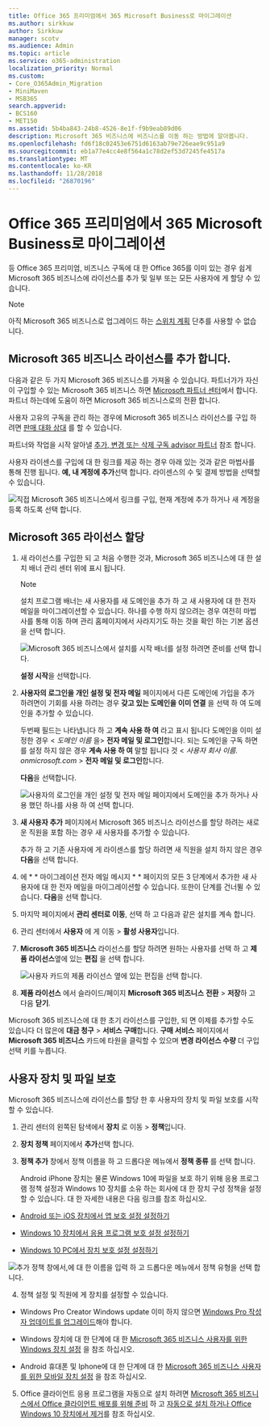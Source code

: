 ```yaml
---
title: Office 365 프리미엄에서 365 Microsoft Business로 마이그레이션
ms.author: sirkkuw
author: Sirkkuw
manager: scotv
ms.audience: Admin
ms.topic: article
ms.service: o365-administration
localization_priority: Normal
ms.custom:
- Core_O365Admin_Migration
- MiniMaven
- MSB365
search.appverid:
- BCS160
- MET150
ms.assetid: 5b4ba843-24b8-4526-8e1f-f9b9eab89d06
description: Microsoft 365 비즈니스에 비즈니스를 이동 하는 방법에 알아봅니다.
ms.openlocfilehash: fd6f18c02453e6751d6163ab79e726eae9c951a9
ms.sourcegitcommit: eb1a77e4cc4e8f564a1c78d2ef53d7245fe4517a
ms.translationtype: MT
ms.contentlocale: ko-KR
ms.lasthandoff: 11/28/2018
ms.locfileid: "26870196"
---
```

# <a name="migrate-to-microsoft-365-business-from-office-365-business-premium"></a>Office 365 프리미엄에서 365 Microsoft Business로 마이그레이션

등 Office 365 프리미엄, 비즈니스 구독에 대 한 Office 365를 이미 있는 경우 쉽게 Microsoft 365 비즈니스에 라이선스를 추가 및 일부 또는 모든 사용자에 게 할당 수 있습니다.
  
> [!NOTE]
> 아직 Microsoft 365 비즈니스로 업그레이드 하는 [스위치 계획](https://support.office.com/article/73318661-8f33-478b-bcc7-fb8d69dbb22a?.aspx#switchbutton) 단추를 사용할 수 없습니다. 
  
## <a name="add-microsoft-365-business-licenses"></a>Microsoft 365 비즈니스 라이선스를 추가 합니다.

다음과 같은 두 가지 Microsoft 365 비즈니스를 가져올 수 있습니다. 파트너가가 자신이 구입할 수 있는 Microsoft 365 비즈니스 하면 [Microsoft 파트너 센터](get-microsoft-365-business.md)에서 합니다. 파트너 하는데에 도움이 하면 Microsoft 365 비즈니스로의 전환 합니다.
  
사용자 고유의 구독을 관리 하는 경우에 Microsoft 365 비즈니스 라이선스를 구입 하려면 [판매 대화 상대](https://www.microsoft.com/microsoft-365/business) 를 할 수 있습니다. 
  
파트너와 작업을 시작 알아낼 [추가, 변경 또는 삭제 구독 advisor 파트너](https://support.office.com/article/f86e8177-936e-491e-9024-44dea2b296ff) 참조 합니다. 
  
사용자 라이센스를 구입에 대 한 링크를 제공 하는 경우 아래 있는 것과 같은 마법사를 통해 진행 됩니다. **예, 내 계정에 추가**선택 합니다. 라이센스의 수 및 결제 방법을 선택할 수 있습니다.
  
![직접 Microsoft 365 비즈니스에서 링크를 구입, 현재 계정에 추가 하거나 새 계정을 등록 하도록 선택 합니다.](media/8bc54fd1-9cab-44d5-af91-c471e89aea46.png)
  
## <a name="assign-microsoft-365-licenses"></a>Microsoft 365 라이선스 할당

1. 새 라이선스를 구입한 되 고 처음 수행한 것과, Microsoft 365 비즈니스에 대 한 설치 배너 관리 센터 위에 표시 됩니다.
    
    > [!NOTE]
    > 설치 프로그램 배너는 새 사용자를 새 도메인을 추가 하 고 새 사용자에 대 한 전자 메일을 마이그레이션할 수 있습니다. 하나를 수행 하지 않으려는 경우 여전히 마법사를 통해 이동 하며 관리 홈페이지에서 사라지기도 하는 것을 확인 하는 기본 옵션을 선택 합니다. 
  
   ![Microsoft 365 비즈니스에서 설치를 시작 배너를 설정 하려면 준비를 선택 합니다.](media/8d3b0d97-7cca-497f-9364-4b00ad670209.png)
  
    **설정 시작**을 선택합니다.
    
2. **사용자의 로그인을 개인 설정 및 전자 메일** 페이지에서 다른 도메인에 가입을 추가 하려면이 기회를 사용 하려는 경우 **갖고 있는 도메인을 이미 연결** 을 선택 하 여 도메인을 추가할 수 있습니다. 
    
    두번째 필드는 나타냅니다 하 고 **계속 사용 하 여** 라고 표시 됩니다 도메인을 이미 설정한 경우 \< _도메인 이름_ 을\> **전자 메일 및 로그인**합니다. 되는 도메인을 구독 하면를 설정 하지 않은 경우 **계속 사용 하 여** 말할 됩니다 것 \< _사용자 회사 이름. onmicrosoft.com_ \> **전자 메일 및 로그인**합니다.    
    
    **다음**을 선택합니다.
    
    ![사용자의 로그인을 개인 설정 및 전자 메일 페이지에서 도메인을 추가 하거나 사용 했던 하나를 사용 하 여 선택 합니다.](media/c3f5cfb2-1189-4d2f-803b-c9feb008a7a3.png)
  
3. **새 사용자 추가** 페이지에서 Microsoft 365 비즈니스 라이선스를 할당 하려는 새로운 직원을 포함 하는 경우 새 사용자를 추가할 수 있습니다. 
    
    추가 하 고 기존 사용자에 게 라이센스를 할당 하려면 새 직원을 설치 하지 않은 경우 **다음**을 선택 합니다.
    
4. 에 * * 마이그레이션 전자 메일 메시지 * * 페이지의 모든 3 단계에서 추가한 새 사용자에 대 한 전자 메일을 마이그레이션할 수 있습니다. 또한이 단계를 건너뛸 수 있습니다. **다음**을 선택 합니다.
    
5. 마지막 페이지에서 **관리 센터로 이동**, 선택 하 고 다음과 같은 설치를 계속 합니다.
    
6. 관리 센터에서 **사용자** 에 게 이동 \> **활성 사용자**입니다.
    
7. **Microsoft 365 비즈니스** 라이선스를 할당 하려면 원하는 사용자를 선택 하 고 **제품 라이선스**옆에 있는 **편집** 을 선택 합니다.
    
    ![사용자 카드의 제품 라이선스 옆에 있는 편집을 선택 합니다.](media/be0fe2d8-7ff8-447c-88f6-d212ed78451c.png)
  
8. **제품 라이선스** 에서 슬라이드/페이지 **Microsoft 365 비즈니스** **전환** \> **저장**하 고 다음 **닫기**.
    
Microsoft 365 비즈니스에 대 한 초기 라이선스를 구입한, 되 면 이제를 추가할 수도 있습니다 더 많은에 **대금 청구** \> **서비스 구매**합니다. **구매 서비스** 페이지에서 **Microsoft 365 비즈니스** 카드에 타원을 클릭할 수 있으며 **변경 라이선스 수량** 더 구입 선택 키를 누릅니다. 
  
## <a name="protect-user-devices-and-files"></a>사용자 장치 및 파일 보호

Microsoft 365 비즈니스에 라이선스를 할당 한 후 사용자의 장치 및 파일 보호를 시작할 수 있습니다.
  
1. 관리 센터의 왼쪽된 탐색에서 **장치** 로 이동 \> **정책**입니다.
    
2. **장치 정책** 페이지에서 **추가**선택 합니다.
    
3. **정책 추가** 창에서 정책 이름을 하 고 드롭다운 메뉴에서 **정책 종류** 를 선택 합니다. 
    
    Android iPhone 장치는 물론 Windows 10에 파일을 보호 하기 위해 응용 프로그램 정책 설정과 Windows 10 장치를 소유 하는 회사에 대 한 장치 구성 정책을 설정할 수 있습니다. 대 한 자세한 내용은 다음 링크를 참조 하십시오.
    
  - [Android 또는 iOS 장치에서 앱 보호 설정 설정하기](app-protection-settings-for-android-and-ios.md)
    
  - [Windows 10 장치에서 응용 프로그램 보호 설정 설정하기](protection-settings-for-windows-10-devices.md)
    
  - [Windows 10 PC에서 장치 보호 설정 설정하기](protection-settings-for-windows-10-pcs.md)
    
   ![추가 정책 창에서,에 대 한 이름을 입력 하 고 드롭다운 메뉴에서 정책 유형을 선택 합니다.](media/76ef37e4-1d18-4f34-8a0f-391ab1d0ae2b.png)
  
4. 정책 설정 및 직원에 게 장치를 설정할 수 있습니다.
    
  - Windows Pro Creator Windows update 이미 하지 않으면 [Windows Pro 작성자 업데이트를 업그레이드](upgrade-to-windows-pro-creators-update.md)해야 합니다.
    
  - Windows 장치에 대 한 단계에 대 한 [Microsoft 365 비즈니스 사용자를 위한 Windows 장치 설정](set-up-windows-devices.md) 을 참조 하십시오. 
    
  - Android 휴대폰 및 Iphone에 대 한 단계에 대 한 [Microsoft 365 비즈니스 사용자를 위한 모바일 장치 설정](set-up-mobile-devices.md) 을 참조 하십시오. 
    
5. Office 클라이언트 응용 프로그램을 자동으로 설치 하려면 [Microsoft 365 비즈니스에서 Office 클라이언트 배포를 위해 준비](prepare-for-office-client-deployment.md) 하 고 [자동으로 설치 하거나 Office Windows 10 장치에서 제거](auto-install-or-uninstall-office.md)를 참조 하십시오.
    


